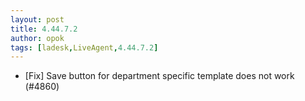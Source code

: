 ```yaml
---
layout: post
title: 4.44.7.2
author: opok
tags: [ladesk,LiveAgent,4.44.7.2]
---
```


- [Fix] Save button for department specific template does not work (#4860)

